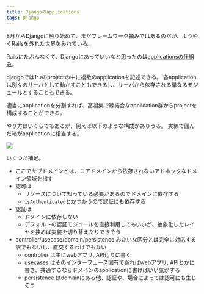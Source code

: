 ```yaml
---
title: Djangoのapplications
tags: Django
---
```


8月からDjangoに触り始めて、まだフレームワーク頼みではあるのだが、ようやくRailsを外れた世界をみれている。

Railsにたぶんなくて、Djangoにあっていいなと思ったのは[applicationsの仕組み](https://docs.djangoproject.com/en/3.2/ref/applications)。

djangoでは1つのprojectの中に複数のapplicationを記述できる。
各applicationは別々のサーバとして動かすこともできるし、サーバから依存される単なるモジュールとすることもできる。

適当にapplicationを分割すれば、高凝集で疎結合なapplication群からprojectを構成することができる。

やり方はいくらでもあるが、例えば以下のような構成がありうる。
実線で囲んだ箱がapplicationに相当する。

![](https://docs.google.com/drawings/d/e/2PACX-1vTzyKIoBJ0LFusyDu_gk60ASiLGgEwLa4o6J2Jl0Fjjr5PsdJPKTM4YkzmjJ_UlXk1a9KjwKY_ZqKaU/pub?w=387&h=526)

いくつか補足。

- ここでサブドメインとは、コアドメインから依存されないアドホックなドメイン領域を指す
- 認可は
  - リソースについて知っている必要があるのでドメインに依存する
  - `isAuthenticated`とかつかうので認証にも依存する
- 認証は
  - ドメインに依存しない
  - デフォルトの認証モジュールを直接利用してもいいが、抽象化したレイヤを挟めば実装を切り替えたりできそう
- controller/usecase/domain/persistence みたいな区分とは完全に対応する訳でもないし、直交するわけでもない
  - controller は主にwebアプリ, API辺りに書く
  - usecases はそのインターフェース固有であればwebアプリ, APIとかに書き、共通するならドメインのapplicationに書けばいい気がする
  - persistence はdomainにある他、認証や、場合によっては認可にも生じそう


